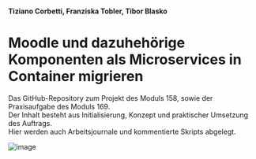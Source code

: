 #### Tiziano Corbetti, Franziska Tobler, Tibor Blasko</br>
# Moodle und dazuhehörige Komponenten als Microservices in Container migrieren</br>

Das GitHub-Repository zum Projekt des Moduls 158, sowie der Praxisaufgabe des Moduls 169.</br>
Der Inhalt besteht aus Initialisierung, Konzept und praktischer Umsetzung des Auftrags.</br>
Hier werden auch Arbeitsjournale und kommentierte Skripts abgelegt.</br>

![image](https://github.com/EpicAlpaca55/Projekt_Docker/assets/98404509/7aabdc77-c3b3-45f0-b9b2-e67a8d0b7f85)
